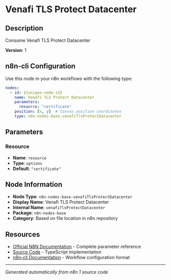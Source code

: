 # Venafi TLS Protect Datacenter

## Description

Consume Venafi TLS Protect Datacenter

**Version**: 1

## n8n-cli Configuration

Use this node in your n8n workflows with the following type:

```yaml
nodes:
  - id: ${unique-node-id}
    name: Venafi TLS Protect Datacenter
    parameters:
      resource: "certificate"
    position: [x, y]  # Canvas position coordinates
    type: n8n-nodes-base.venafiTlsProtectDatacenter
```

## Parameters

### Resource

- **Name**: `resource`
- **Type**: `options`
- **Default**: `"certificate"`


## Node Information

- **Node Type**: `n8n-nodes-base.venafiTlsProtectDatacenter`
- **Display Name**: Venafi TLS Protect Datacenter
- **Internal Name**: `venafiTlsProtectDatacenter`
- **Package**: `n8n-nodes-base`
- **Category**: Based on file location in n8n repository

## Resources

- [Official N8N Documentation](https://docs.n8n.io/integrations/builtin/app-nodes/n8n-nodes-base.venafitlsprotectdatacenter/) - Complete parameter reference
- [Source Code](https://github.com/n8n-io/n8n/blob/master/packages/nodes-base/nodes/Venafi/Datacenter/VenafiTlsProtectDatacenter.node.ts) - TypeScript implementation
- [n8n-cli Documentation](https://github.com/edenreich/n8n-cli) - Workflow configuration format

---
*Generated automatically from n8n 1 source code*
